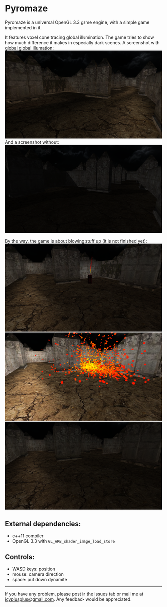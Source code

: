 Pyromaze
=============

Pyromaze is a universal OpenGL 3.3 game engine, with a simple game implemented in it.

It features voxel cone tracing global illumination. The game tries to show how much difference it makes in especially dark scenes. A screenshot with global global illumation:
![screenshot](screenshots/with_vct.png)
And a screenshot without:
![screenshot](screenshots/without_vct.png)

By the way, the game is about blowing stuff up (it is not finished yet):
![screenshot](screenshots/dynamite.png)
![screenshot](screenshots/explosion.png)
![screenshot](screenshots/after.png)


External dependencies:
-------------------------
* c++11 compiler
* OpenGL 3.3 with ```GL_ARB_shader_image_load_store```

Controls:
----------------------------------------------------
* WASD keys: position
* mouse: camera direction
* space: put down dynamite


----------------------
If you have any problem, please post in the issues tab or mail me at icyplusplus@gmail.com. Any feedback would be appreciated.

